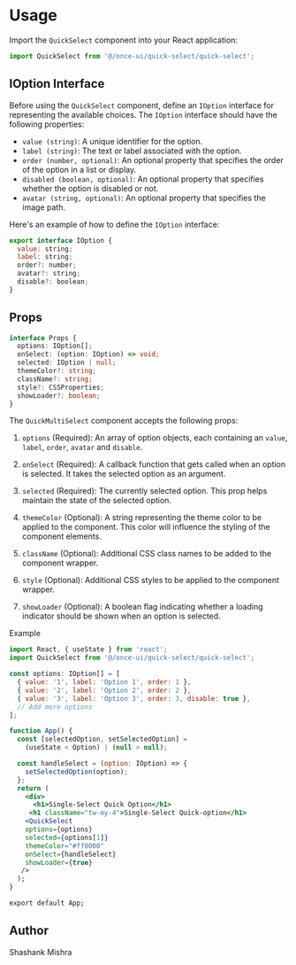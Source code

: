 # Usage

Import the `QuickSelect` component into your React application:

```jsx
import QuickSelect from '@/once-ui/quick-select/quick-select';
```

## IOption Interface

Before using the `QuickSelect` component, define an `IOption` interface for representing the available choices. The `IOption` interface should have the following properties:

- `value (string)`: A unique identifier for the option.
- `label (string)`: The text or label associated with the option.
- `order (number, optional)`: An optional property that specifies the order of the option in a list or display.
- `disabled (boolean, optional)`: An optional property that specifies whether the option is disabled or not.
- `avatar (string, optional)`: An optional property that specifies the image path.

Here's an example of how to define the `IOption` interface:

```jsx
export interface IOption {
  value: string;
  label: string;
  order?: number;
  avatar?: string;
  disable?: boolean;
}
```

## Props

```ts
interface Props {
  options: IOption[];
  onSelect: (option: IOption) => void;
  selected: IOption | null;
  themeColor?: string;
  className?: string;
  style?: CSSProperties;
  showLoader?: boolean;
}
```

The `QuickMultiSelect` component accepts the following props:

1. `options` (Required): An array of option objects, each containing an `value`, `label`, `order`, `avatar` and `disable`.

2. `onSelect` (Required): A callback function that gets called when an option is selected. It takes the selected option as an argument.

3. `selected` (Required): The currently selected option. This prop helps maintain the state of the selected option.

4. `themeColor` (Optional): A string representing the theme color to be applied to the component. This color will influence the styling of the component elements.

5. `className` (Optional): Additional CSS class names to be added to the component wrapper.

6. `style` (Optional): Additional CSS styles to be applied to the component wrapper.

7. `showLoader` (Optional): A boolean flag indicating whether a loading indicator should be shown when an option is selected.

Example

```jsx
import React, { useState } from 'react';
import QuickSelect from '@/once-ui/quick-select/quick-select';

const options: IOption[] = [
  { value: '1', label: 'Option 1', order: 1 },
  { value: '2', label: 'Option 2', order: 2 },
  { value: '3', label: 'Option 3', order: 3, disable: true },
  // Add more options
];

function App() {
  const [selectedOption, setSelectedOption] =
    (useState < Option) | (null > null);

  const handleSelect = (option: IOption) => {
    setSelectedOption(option);
  };
  return (
    <div>
      <h1>Single-Select Quick Option</h1>
     <h1 className="tw-my-4">Single-Select Quick-option</h1>
    <QuickSelect
    options={options}
    selected={options[1]}
    themeColor="#ff0000"
    onSelect={handleSelect}
    showLoader={true}
   />
  );
}

export default App;
```

## Author

Shashank Mishra
